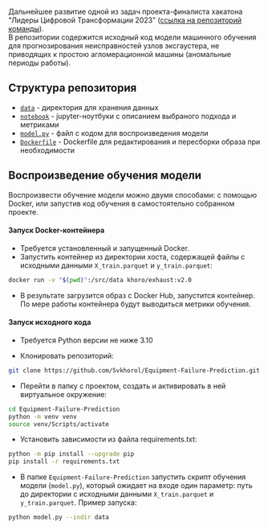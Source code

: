 Дальнейшее развитие одной из задач проекта-финалиста хакатона "Лидеры Цифровой Трансформации 2023" ([ссылка на репозиторий команды](https://github.com/petr-larin/leaders2023-hackathon)).  
В репозитории содержится исходный код модели машинного обучения для прогнозирования неисправностей узлов эксгаустера, не приводящих к простою агломерационной машины (аномальные периоды работы).  
  
## Структура репозитория  
- [`data`](https://github.com/Svkhorol/Equipment-Failure-Prediction/tree/main/data) - директория для хранения данных  
- [`notebook`](https://github.com/Svkhorol/Equipment-Failure-Prediction/tree/main/notebook) - jupyter-ноутбуки с описанием выбраного подхода и метриками  
- [`model.py`](https://github.com/Svkhorol/Equipment-Failure-Prediction/blob/main/model.py) - файл с кодом для воспроизведения модели  
- [`Dockerfile`](https://github.com/Svkhorol/Equipment-Failure-Prediction/blob/main/Dockerfile) - Dockerfile для редактирования и пересборки образа при необходимости
  
## Воспроизведение обучения модели  
Воспроизвести обучение модели можно двумя способами: с помощью Docker, или запустив код обучения в самостоятельно собранном проекте.

#### Запуск Docker-контейнера
- Требуется установленный и запущенный Docker.
- Запустить контейнер из директории хоста, содержащей файлы с исходными данными `X_train.parquet` и `y_train.parquet`:
```bash
docker run -v "$(pwd)":/src/data khoro/exhaust:v2.0
```
- В результате загрузится образ с Docker Hub, запустится контейнер. По мере работы контейнера будут выводиться метрики обучения.

#### Запуск исходного кода
- Требуется Python версии не ниже 3.10  
  
- Клонировать репозиторий:
```bash
git clone https://github.com/Svkhorol/Equipment-Failure-Prediction.git
```  
- Перейти в папку с проектом, создать и активировать в ней виртуальное окружение:  
```bash
cd Equipment-Failure-Prediction
python -m venv venv
source venv/Scripts/activate
```
- Установить зависимости из файла requirements.txt:
```bash
python -m pip install --upgrade pip  
pip install -r requirements.txt  
```
- В папке `Equipment-Failure-Prediction` запустить скрипт обучения модели (`model.py`), который ожидает на входе один параметр: путь до директории с исходными данными `X_train.parquet` и `y_train.parquet`. Пример запуска:  
```bash
python model.py --indir data 
```  